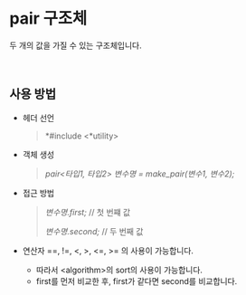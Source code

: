 # pair 구조체

두 개의 값을 가질 수 있는 구조체입니다.

<br>

## 사용 방법

* 헤더 선언

  > *#include \<*utility>

* 객체 생성

  > *pair<타입1, 타입2> 변수명 = make_pair(변수1, 변수2);*

* 접근 방법

  > *변수명.first;*			// 첫 번쨰 값
  >
  > *변수명.second;*	  // 두 번째 값

* 연산자 ==, !=, <, >, <=, >= 의 사용이 가능합니다.
  * 따라서 \<algorithm>의 sort의 사용이 가능합니다.
  * first를 먼저 비교한 후, first가 같다면 second를 비교합니다.


